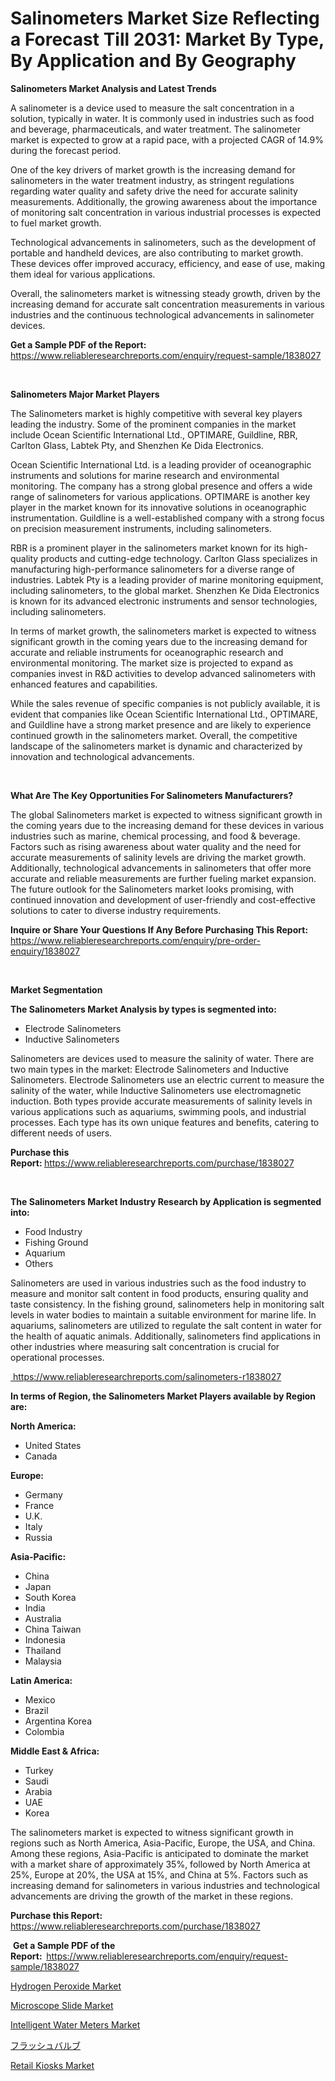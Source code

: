<p><h1>Salinometers Market Size Reflecting a Forecast Till 2031: Market By Type, By Application and By Geography</h1></p><p><strong>Salinometers Market Analysis and Latest Trends</strong></p>
<p><p>A salinometer is a device used to measure the salt concentration in a solution, typically in water. It is commonly used in industries such as food and beverage, pharmaceuticals, and water treatment. The salinometer market is expected to grow at a rapid pace, with a projected CAGR of 14.9% during the forecast period.</p><p>One of the key drivers of market growth is the increasing demand for salinometers in the water treatment industry, as stringent regulations regarding water quality and safety drive the need for accurate salinity measurements. Additionally, the growing awareness about the importance of monitoring salt concentration in various industrial processes is expected to fuel market growth.</p><p>Technological advancements in salinometers, such as the development of portable and handheld devices, are also contributing to market growth. These devices offer improved accuracy, efficiency, and ease of use, making them ideal for various applications.</p><p>Overall, the salinometers market is witnessing steady growth, driven by the increasing demand for accurate salt concentration measurements in various industries and the continuous technological advancements in salinometer devices.</p></p>
<p><strong>Get a Sample PDF of the Report:&nbsp;</strong> <a href="https://www.reliableresearchreports.com/enquiry/request-sample/1838027">https://www.reliableresearchreports.com/enquiry/request-sample/1838027</a></p>
<p>&nbsp;</p>
<p><strong>Salinometers Major Market Players</strong></p>
<p><p>The Salinometers market is highly competitive with several key players leading the industry. Some of the prominent companies in the market include Ocean Scientific International Ltd., OPTIMARE, Guildline, RBR, Carlton Glass, Labtek Pty, and Shenzhen Ke Dida Electronics.</p><p>Ocean Scientific International Ltd. is a leading provider of oceanographic instruments and solutions for marine research and environmental monitoring. The company has a strong global presence and offers a wide range of salinometers for various applications. OPTIMARE is another key player in the market known for its innovative solutions in oceanographic instrumentation. Guildline is a well-established company with a strong focus on precision measurement instruments, including salinometers.</p><p>RBR is a prominent player in the salinometers market known for its high-quality products and cutting-edge technology. Carlton Glass specializes in manufacturing high-performance salinometers for a diverse range of industries. Labtek Pty is a leading provider of marine monitoring equipment, including salinometers, to the global market. Shenzhen Ke Dida Electronics is known for its advanced electronic instruments and sensor technologies, including salinometers.</p><p>In terms of market growth, the salinometers market is expected to witness significant growth in the coming years due to the increasing demand for accurate and reliable instruments for oceanographic research and environmental monitoring. The market size is projected to expand as companies invest in R&D activities to develop advanced salinometers with enhanced features and capabilities.</p><p>While the sales revenue of specific companies is not publicly available, it is evident that companies like Ocean Scientific International Ltd., OPTIMARE, and Guildline have a strong market presence and are likely to experience continued growth in the salinometers market. Overall, the competitive landscape of the salinometers market is dynamic and characterized by innovation and technological advancements.</p></p>
<p>&nbsp;</p>
<p><strong>What Are The Key Opportunities For Salinometers Manufacturers?</strong></p>
<p><p>The global Salinometers market is expected to witness significant growth in the coming years due to the increasing demand for these devices in various industries such as marine, chemical processing, and food & beverage. Factors such as rising awareness about water quality and the need for accurate measurements of salinity levels are driving the market growth. Additionally, technological advancements in salinometers that offer more accurate and reliable measurements are further fueling market expansion. The future outlook for the Salinometers market looks promising, with continued innovation and development of user-friendly and cost-effective solutions to cater to diverse industry requirements.</p></p>
<p><strong>Inquire or Share Your Questions If Any Before Purchasing This Report:</strong> <a href="https://www.reliableresearchreports.com/enquiry/pre-order-enquiry/1838027">https://www.reliableresearchreports.com/enquiry/pre-order-enquiry/1838027</a></p>
<p>&nbsp;</p>
<p><strong>Market Segmentation</strong></p>
<p><strong>The Salinometers Market Analysis by types is segmented into:</strong></p>
<p><ul><li>Electrode Salinometers</li><li>Inductive Salinometers</li></ul></p>
<p><p>Salinometers are devices used to measure the salinity of water. There are two main types in the market: Electrode Salinometers and Inductive Salinometers. Electrode Salinometers use an electric current to measure the salinity of the water, while Inductive Salinometers use electromagnetic induction. Both types provide accurate measurements of salinity levels in various applications such as aquariums, swimming pools, and industrial processes. Each type has its own unique features and benefits, catering to different needs of users.</p></p>
<p><strong>Purchase this Report:&nbsp;</strong><a href="https://www.reliableresearchreports.com/purchase/1838027">https://www.reliableresearchreports.com/purchase/1838027</a></p>
<p>&nbsp;</p>
<p><strong>The Salinometers Market Industry Research by Application is segmented into:</strong></p>
<p><ul><li>Food Industry</li><li>Fishing Ground</li><li>Aquarium</li><li>Others</li></ul></p>
<p><p>Salinometers are used in various industries such as the food industry to measure and monitor salt content in food products, ensuring quality and taste consistency. In the fishing ground, salinometers help in monitoring salt levels in water bodies to maintain a suitable environment for marine life. In aquariums, salinometers are utilized to regulate the salt content in water for the health of aquatic animals. Additionally, salinometers find applications in other industries where measuring salt concentration is crucial for operational processes.</p></p>
<p><a href="https://www.reliableresearchreports.com/salinometers-r1838027">&nbsp;https://www.reliableresearchreports.com/salinometers-r1838027</a></p>
<p><strong>In terms of Region, the Salinometers Market Players available by Region are:</strong></p>
<p>
    <p> <strong> North America: </strong>
        <ul>
            <li>United States</li>
            <li>Canada</li>
        </ul>
        </p> 
    <p> <strong> Europe: </strong>
        <ul>
            <li>Germany</li>
            <li>France</li>
            <li>U.K.</li>
            <li>Italy</li>
            <li>Russia</li>
        </ul>
        </p> 
    <p> <strong> Asia-Pacific: </strong>
        <ul>
            <li>China</li>
            <li>Japan</li>
            <li>South Korea</li>
            <li>India</li>
            <li>Australia</li>
            <li>China Taiwan</li>
            <li>Indonesia</li>
            <li>Thailand</li>
            <li>Malaysia</li>
        </ul>
        </p> 
    <p> <strong> Latin America: </strong>
        <ul>
            <li>Mexico</li>
            <li>Brazil</li>
            <li>Argentina Korea</li>
            <li>Colombia</li>
        </ul>
        </p> 
    <p> <strong> Middle East & Africa: </strong>
        <ul>
            <li>Turkey</li>
            <li>Saudi</li>
            <li>Arabia</li>
            <li>UAE</li>
            <li>Korea</li>
        </ul>
    </p>
    </p>
<p><p>The salinometers market is expected to witness significant growth in regions such as North America, Asia-Pacific, Europe, the USA, and China. Among these regions, Asia-Pacific is anticipated to dominate the market with a market share of approximately 35%, followed by North America at 25%, Europe at 20%, the USA at 15%, and China at 5%. Factors such as increasing demand for salinometers in various industries and technological advancements are driving the growth of the market in these regions.</p></p>
<p><strong>Purchase this Report: </strong><a href="https://www.reliableresearchreports.com/purchase/1838027">https://www.reliableresearchreports.com/purchase/1838027</a></p>
<p>&nbsp;<strong>Get a Sample PDF of the Report:&nbsp;&nbsp;</strong><a href="https://www.reliableresearchreports.com/enquiry/request-sample/1838027">https://www.reliableresearchreports.com/enquiry/request-sample/1838027</a></p>
<p><strong></strong></p>
<p><p><a href="https://issuu.com/reportprime-2/docs/hydrogen-peroxide-market-size-2030.pptx">Hydrogen Peroxide Market</a></p><p><a href="https://issuu.com/reportprime-2/docs/microscope-slide-market-size-2030.pptx">Microscope Slide Market</a></p><p><a href="https://github.com/Angelnienowdseej3e45z3p8c/Market-Research-Report-List-2/blob/main/intelligent-water-meters-market.md">Intelligent Water Meters Market</a></p><p><a href="https://github.com/vlcostes/Market-Research-Report-List-1/blob/main/381552329307.md">フラッシュバルブ</a></p><p><a href="https://github.com/brentleyjimmiealvaradoz4l1rea/Market-Research-Report-List-2/blob/main/retail-kiosks-market.md">Retail Kiosks Market</a></p></p>
